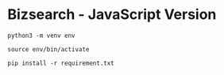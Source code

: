 # Bizsearch - JavaScript Version

`python3 -m venv env`

`source env/bin/activate`

`pip install -r requirement.txt`
